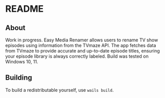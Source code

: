 # README

## About
Work in progress.
Easy Media Renamer allows users to rename TV show episodes using information from the TVmaze API. The app fetches data from TVmaze to provide accurate and up-to-date episode titles, ensuring your episode library is always correctly labeled. 
Build was tested on Windows 10, 11.
## Building
To build a redistributable yourself, use `wails build`.
